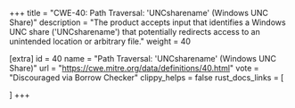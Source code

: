 +++
title = "CWE-40: Path Traversal: 'UNCsharename' (Windows UNC Share)"
description	= "The product accepts input that identifies a Windows UNC share ('UNCsharename') that potentially redirects access to an unintended location or arbitrary file."
weight = 40

[extra]
id = 40
name = "Path Traversal: 'UNCsharename' (Windows UNC Share)"
url = "https://cwe.mitre.org/data/definitions/40.html"
vote = "Discouraged via Borrow Checker"
clippy_helps = false
rust_docs_links = [
	
]
+++

